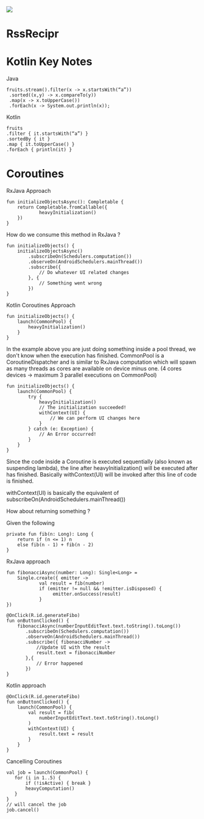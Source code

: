 
<img src="https://www.bitrise.io/app/78ecb43a6a397d40/status.svg?token=2_tc-1dj7Rrn02Xbh9v7gg&branch=master">

# RssRecipr

# Kotlin Key Notes

Java
```
fruits.stream().filter(x -> x.startsWith(“a”))
 .sorted((x,y) -> x.compareTo(y))
 .map(x -> x.toUpperCase())
 .forEach(x -> System.out.println(x));
 ```
 
Kotlin
```
fruits
.filter { it.startsWith(“a”) }
.sortedBy { it }
.map { it.toUpperCase() }
.forEach { println(it) }
```

# Coroutines 

RxJava Approach
```
fun initializeObjectsAsync(): Completable {
    return Completable.fromCallable({
            heavyInitialization()
    })
}

```
How do we consume this method in RxJava ?
```
fun initializeObjects() {
    initializeObjectsAsync()
        .subscribeOn(Schedulers.computation()) 
        .observeOn(AndroidSchedulers.mainThread())
        .subscribe({
            // Do whatever UI related changes
        }, {
            // Something went wrong 
        })
}
```

Kotlin Coroutines Approach
```
fun initializeObjects() {
    launch(CommonPool) {
        heavyInitialization()
    }
}
```
In the example above you are just doing something inside a pool thread, we don't know when the execution has finished.
CommonPool is a CoroutineDispatcher and is similar to RxJava computation which will spawn as many threads as cores are available on device minus one. (4 cores devices -> maximum 3 parallel executions on CommonPool)

```
fun initializeObjects() {
    launch(CommonPool) {
        try {
            heavyInitialization()
            // The initialization succeeded!
            withContext(UI) {
                // We can perform UI changes here
            }
        } catch (e: Exception) {
            // An Error occurred!
        }
    }
}
``` 
Since the code inside a Coroutine is executed sequentially (also known as suspending lambda), the line after heavyInitialization() will be executed after has finished. Basically withContext(UI) will be invoked after this line of code is finished. 

withContext(UI) is basically the equivalent of subscribeOn(AndroidSchedulers.mainThread())


How about returning something ?

Given the following
``` 
private fun fib(n: Long): Long {        
    return if (n <= 1) n        
    else fib(n - 1) + fib(n - 2)    
}
``` 

RxJava approach

``` 
fun fibonacciAsync(number: Long): Single<Long> = 
    Single.create({ emitter ->
            val result = fib(number) 
            if (emitter != null && !emitter.isDisposed) {       
                 emitter.onSuccess(result)
            }
})

@OnClick(R.id.generateFibo)
fun onButtonClicked() { 
    fibonacciAsync(numberInputEditText.text.toString().toLong())
       .subscribeOn(Schedulers.computation())
       .observeOn(AndroidSchedulers.mainThread())
       .subscribe({ fibonacciNumber -> 
           //Update UI with the result 
           result.text = fibonacciNumber
       },{
           // Error happened
       })
}
``` 

Kotlin approach

``` 
@OnClick(R.id.generateFibo)
fun onButtonClicked() { 
    launch(CommonPool) {
        val result = fib(
            numberInputEditText.text.toString().toLong()
        )
        withContext(UI) {
            result.text = result
        }
    }
}
``` 
 
 Cancelling Coroutines 
 ``` 
 val job = launch(CommonPool) {
    for (i in 1..5) {
        if (!isActive) { break }
        heavyComputation()
    }
}
// will cancel the job
job.cancel()
``` 


